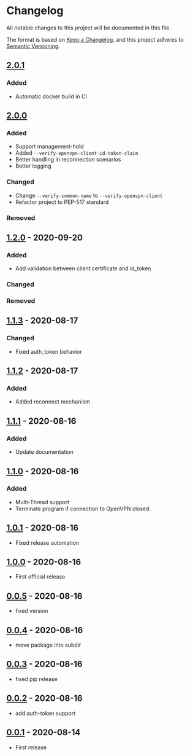 # Changelog

All notable changes to this project will be documented in this file.

The format is based on [Keep a Changelog](https://keepachangelog.com/en/1.0.0/),
and this project adheres to [Semantic Versioning](https://semver.org/spec/v2.0.0.html).

## [2.0.1]

### Added

- Automatic docker build in CI

## [2.0.0]

### Added

- Support management-hold
- Added `--verify-openvpn-client-id-token-claim`
- Better handling in reconnection scenarios
- Better logging

### Changed

- Change `--verify-common-name` to `--verify-openvpn-client`
- Refactor project to PEP-517 standard

### Removed

## [1.2.0] - 2020-09-20

### Added

- Add validation between client certificate and id_token

### Changed

### Removed

## [1.1.3] - 2020-08-17

### Changed

- Fixed auth_token behavior

## [1.1.2] - 2020-08-17

### Added

- Added reconnect mechanism

## [1.1.1] - 2020-08-16

### Added

- Update documentation

## [1.1.0] - 2020-08-16

### Added

- Multi-Thread support
- Terminate program if connection to OpenVPN closed.

## [1.0.1] - 2020-08-16

- Fixed release automation

## [1.0.0] - 2020-08-16

- First official release

## [0.0.5] - 2020-08-16

- fixed version

## [0.0.4] - 2020-08-16

- move package into subdir

## [0.0.3] - 2020-08-16

- fixed pip release

## [0.0.2] - 2020-08-16

- add auth-token support

## [0.0.1] - 2020-08-14

- First release

[unreleased]: https://github.com/jkroepke/openvpn-auth-azure-ad/compare/v2.0.1...HEAD
[2.0.1]: https://github.com/jkroepke/openvpn-auth-azure-ad/releases/tag/v2.0.1
[2.0.0]: https://github.com/jkroepke/openvpn-auth-azure-ad/releases/tag/v2.0.0
[1.2.0]: https://github.com/jkroepke/openvpn-auth-azure-ad/releases/tag/v1.2.0
[1.1.3]: https://github.com/jkroepke/openvpn-auth-azure-ad/releases/tag/v1.1.3
[1.1.2]: https://github.com/jkroepke/openvpn-auth-azure-ad/releases/tag/v1.1.2
[1.1.1]: https://github.com/jkroepke/openvpn-auth-azure-ad/releases/tag/v1.1.1
[1.1.0]: https://github.com/jkroepke/openvpn-auth-azure-ad/releases/tag/v1.1.0
[1.0.1]: https://github.com/jkroepke/openvpn-auth-azure-ad/releases/tag/v1.0.1
[1.0.0]: https://github.com/jkroepke/openvpn-auth-azure-ad/releases/tag/v1.0.0
[0.0.5]: https://github.com/jkroepke/openvpn-auth-azure-ad/releases/tag/v0.0.5
[0.0.4]: https://github.com/jkroepke/openvpn-auth-azure-ad/releases/tag/v0.0.4
[0.0.3]: https://github.com/jkroepke/openvpn-auth-azure-ad/releases/tag/v0.0.3
[0.0.2]: https://github.com/jkroepke/openvpn-auth-azure-ad/releases/tag/v0.0.2
[0.0.1]: https://github.com/jkroepke/openvpn-auth-azure-ad/releases/tag/v0.0.1
